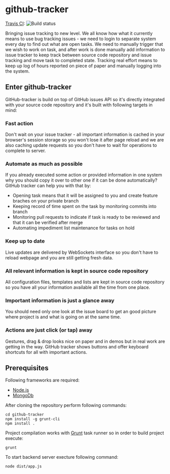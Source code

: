 github-tracker
==============

[Travis CI](https://travis-ci.org/ciuliot/github-tracker): ![Build status](https://travis-ci.org/ciuliot/github-tracker.png)

Bringing issue tracking to new level. We all know how what it currently means to use 
bug tracking issues - we need to login to separate system every day to find out what 
are open tasks. We need to manually trigger that we wish to work on task, and after 
work is done manually add information to issue tracker to keep track between source
code repository and issue tracking and move task to completed state. Tracking real 
effort means to keep up log of hours reported on piece of paper and manually
logging into the system.

## Enter github-tracker

GitHub-tracker is build on top of GitHub issues API so it's directly integrated
with your source code repository and it's built with following targets in mind:

### Fast action

Don't wait on your issue tracker - all important information is cached in your 
browser's session storage so you won't lose it after page reload and we are also
caching update requests so you don't have to wait for operations to complete to 
server. 

### Automate as much as possible

If you already executed some action or provided information in one system why you
should copy it over to other one if it can be done automatically? GitHub tracker
can help you with that by:

* Opening task means that it will be assigned to you and create feature braches 
on your private branch
* Keeping record of time spent on the task by monitoring commits into branch
* Monitoring pull requests to indicate if task is ready to be reviewed and that it
can be verified after merge
* Automating impediment list maintenance for tasks on hold

### Keep up to date

Live updates are delivered by WebSockets interface so you don't have to reload 
webpage and you are still getting fresh data.

### All relevant information is kept in source code repository

All configuration files, templates and lists are kept in source code repository 
so you have all your information available all the time from one place.

### Important information is just a glance away

You should need only one look at the issue board to get an good picture where 
project is and what is going on at the same time. 

### Actions are just click (or tap) away

Gestures, drag & drop looks nice on paper and in demos but in real work are getting
in the way. GitHub tracker shows buttons and offer keyboard shortcuts
for all with important actions. 


## Prerequisites

Following frameworks are required:

* [Node.js](http://www.nodejs.org/)
* [MongoDb](http://www.mongodb.org/)

After cloning the repository perform following commands:
 
    cd github-tracker
    npm install -g grunt-cli
    npm install .
    
Project compilation works with [Grunt](http://gruntjs.com/) task runner so in order to build project execute:

    grunt
    
To start backend server execture following command:

    node dist/app.js
    
